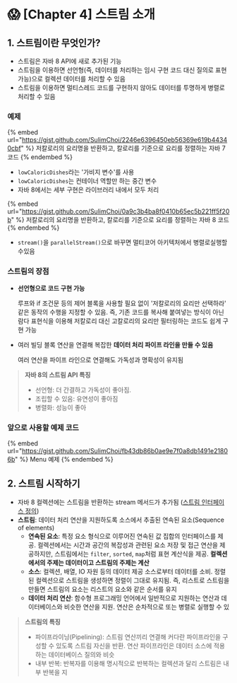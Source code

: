 # 😱 \[Chapter 4] 스트림 소개

## 1. 스트림이란 무엇인가?

* 스트림은 자바 8 API에 새로 추가된 기능
* 스트림을 이용하면 선언형(즉, 데이터를 처리하는 임시 구현 코드 대신 질의로 표현 가능)으로 컬렉션 데이터를 처리할 수 있음
* 스트림을 이용하면 멀티스레드 코드를 구현하지 않아도 데이터를 투명하게 병렬로 처리할 수 있음

### 예제

{% embed url="https://gist.github.com/SulimChoi/2246e6396450eb56369e619b44340cbf" %}
저칼로리의 요리명을 반환하고, 칼로리를 기준으로 요리를 정렬하는 자바 7 코드
{% endembed %}

* `lowCaloricDishes`라는 '가비지 변수'를 사용
* `lowCaloricDishes`는 컨테이너 역할만 하는 중간 변수
* 자바 8에서는 세부 구현은 라이브러리 내에서 모두 처리

{% embed url="https://gist.github.com/SulimChoi/0a9c3b4ba8f0410b65ec5b221ff5f20b" %}
저칼로리의 요리명을 반환하고, 칼로리를 기준으로 요리를 정렬하는 자바 8 코드
{% endembed %}

* `stream()`을 `parallelStream()`으로 바꾸면 멀티코어 아키텍처에서 병렬로실행할수있음

### 스트림의 장점

*   **선언형으로 코드 구현 가능**

    루프와 if 조건문 등의 제어 블록을 사용할 필요 없이 '저칼로리의 요리만 선택하라' 같은 동작의 수행을 지정할 수 있음. 즉, 기존 코드를 복사해 붙여넣는 방식이 아닌 람다 표현식을 이용해 저칼로리 대신 고칼로리의 요리만 필터링하는 코드도 쉽게 구현 가능
*   여러 빌딩 블록 연산을 연결해 복잡한 **데이터 처리 파이프 라인을 만들 수 있음**

    여러 연산을 파이프 라인으로 연결해도 가독성과 명확성이 유지됨

> **자바 8의 스트림 API 특징**
>
> * 선언형: 더 간결하고 가독성이 좋아짐.
> * 조립할 수 있음: 유연성이 좋아짐
> * 병렬화: 성능이 좋아



### 앞으로 사용할 예제 코드

{% embed url="https://gist.github.com/SulimChoi/fb43db86b0ae9e7f0a8db1491e21806b" %}
Menu 예제
{% endembed %}

## 2. 스트림 시작하기

* 자바 8 컬렉션에는 스트림을 반환하는 stream 메서드가 추가됨 ([스트림 인터페이스 정의](https://docs.oracle.com/javase/8/docs/api/java/util/stream/Stream.html))
* **스트림**: 데이터 처리 연산을 지원하도록 소스에서 추출된 연속된 요소(Sequence of elements)
  * **연속된 요소**: 특정 요소 형식으로 이루어진 연속된 값 집합의 인터페이스를 제공. 컬렉션에서는 시간과 공간의 복잡성과 관련된 요소 저장 및 접근 연산을 제공하지만, 스트림에서는 `filter`, `sorted`, `map`처럼 표현 계산식을 제공. **컬렉션에서의 주제는 데이터이고 스트림의 주제는 계산**
  * **소스**: 컬렉션, 배열, IO 자원 등의 데이터 제공 소스로부터 데이터를 소비. 정렬된 컬렉션으로 스트림을 생성하면 정렬이 그대로 유지됨. 즉, 리스트로 스트림을 만들면 스트림의 요소는 리스트의 요소와 같은 순서를 유지
  * **데이터 처리 연산**: 함수형 프로그래밍 언어에서 일반적으로 지원하는 연산과 데이터베이스와 비슷한 연산을 지원. 연산은 순차적으로 또는 병렬로 실행할 수 있

> **스트림의 특징**
>
> * 파이프라이닝(Pipelining): 스트림 연산끼리 연결해 커다란 파이프라인을 구성할 수 있도록 스트림 자신을 반환. 연산 파이프라인은 데이터 소스에 적용하는 데이터베이스 질의와 비슷
> * 내부 반복: 반복자를 이용해 명시적으로 반복하는 컬렉션과 달리 스트림은 내부 반복을 지
